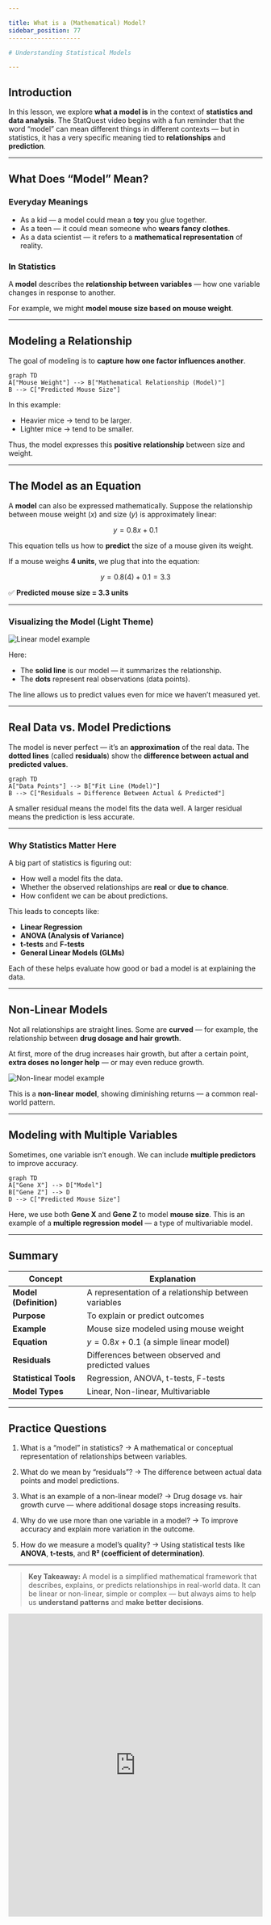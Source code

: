 ```yaml
---

title: What is a (Mathematical) Model?
sidebar_position: 77
--------------------

# Understanding Statistical Models

---
```


## Introduction

In this lesson, we explore **what a model is** in the context of **statistics
and data analysis**. The StatQuest video begins with a fun reminder that the
word “model” can mean different things in different contexts — but in
statistics, it has a very specific meaning tied to **relationships** and
**prediction**.

---

## What Does “Model” Mean?

### Everyday Meanings

- As a kid — a model could mean a **toy** you glue together.
- As a teen — it could mean someone who **wears fancy clothes**.
- As a data scientist — it refers to a **mathematical representation** of
  reality.

### In Statistics

A **model** describes the **relationship between variables** — how one variable
changes in response to another.

For example, we might **model mouse size based on mouse weight**.

---

## Modeling a Relationship

The goal of modeling is to **capture how one factor influences another**.

```mermaid
graph TD
A["Mouse Weight"] --> B["Mathematical Relationship (Model)"]
B --> C["Predicted Mouse Size"]
```

In this example:

- Heavier mice → tend to be larger.
- Lighter mice → tend to be smaller.

Thus, the model expresses this **positive relationship** between size and
weight.

---

## The Model as an Equation

A **model** can also be expressed mathematically. Suppose the relationship
between mouse weight ($x$) and size ($y$) is approximately linear:

$$
y = 0.8x + 0.1
$$

This equation tells us how to **predict** the size of a mouse given its weight.

If a mouse weighs **4 units**, we plug that into the equation:

$$
y = 0.8(4) + 0.1 = 3.3
$$

✅ **Predicted mouse size = 3.3 units**

---

### Visualizing the Model (Light Theme)

![Linear model example](/img/model_linear_example.png)

Here:

- The **solid line** is our model — it summarizes the relationship.
- The **dots** represent real observations (data points).

The line allows us to predict values even for mice we haven’t measured yet.

---

## Real Data vs. Model Predictions

The model is never perfect — it’s an **approximation** of the real data. The
**dotted lines** (called **residuals**) show the **difference between actual and
predicted values**.

```mermaid
graph TD
A["Data Points"] --> B["Fit Line (Model)"]
B --> C["Residuals → Difference Between Actual & Predicted"]
```

A smaller residual means the model fits the data well. A larger residual means
the prediction is less accurate.

---

### Why Statistics Matter Here

A big part of statistics is figuring out:

- How well a model fits the data.
- Whether the observed relationships are **real** or **due to chance**.
- How confident we can be about predictions.

This leads to concepts like:

- **Linear Regression**
- **ANOVA (Analysis of Variance)**
- **t-tests** and **F-tests**
- **General Linear Models (GLMs)**

Each of these helps evaluate how good or bad a model is at explaining the data.

---

## Non-Linear Models

Not all relationships are straight lines. Some are **curved** — for example, the
relationship between **drug dosage and hair growth**.

At first, more of the drug increases hair growth, but after a certain point,
**extra doses no longer help** — or may even reduce growth.

![Non-linear model example](/img/model_nonlinear_example.png)

This is a **non-linear model**, showing diminishing returns — a common
real-world pattern.

---

## Modeling with Multiple Variables

Sometimes, one variable isn’t enough. We can include **multiple predictors** to
improve accuracy.

```mermaid
graph TD
A["Gene X"] --> D["Model"]
B["Gene Z"] --> D
D --> C["Predicted Mouse Size"]
```

Here, we use both **Gene X** and **Gene Z** to model **mouse size**. This is an
example of a **multiple regression model** — a type of multivariable model.

---

## Summary

| Concept                | Explanation                                          |
| ---------------------- | ---------------------------------------------------- |
| **Model (Definition)** | A representation of a relationship between variables |
| **Purpose**            | To explain or predict outcomes                       |
| **Example**            | Mouse size modeled using mouse weight                |
| **Equation**           | $y = 0.8x + 0.1$ (a simple linear model)             |
| **Residuals**          | Differences between observed and predicted values    |
| **Statistical Tools**  | Regression, ANOVA, t-tests, F-tests                  |
| **Model Types**        | Linear, Non-linear, Multivariable                    |

---

## Practice Questions

1. What is a “model” in statistics? → A mathematical or conceptual
   representation of relationships between variables.

2. What do we mean by “residuals”? → The difference between actual data points
   and model predictions.

3. What is an example of a non-linear model? → Drug dosage vs. hair growth curve
   — where additional dosage stops increasing results.

4. Why do we use more than one variable in a model? → To improve accuracy and
   explain more variation in the outcome.

5. How do we measure a model’s quality? → Using statistical tests like
   **ANOVA**, **t-tests**, and **R² (coefficient of determination)**.

---

> **Key Takeaway:** A model is a simplified mathematical framework that
> describes, explains, or predicts relationships in real-world data. It can be
> linear or non-linear, simple or complex — but always aims to help us
> **understand patterns** and **make better decisions**.

<iframe width="100%" height="600" src="https://www.youtube.com/embed/yQhTtdq_y9M?si=-8nnd8tP4-yJ-8T8" title="YouTube video player" frameborder="0" allow="accelerometer; autoplay; clipboard-write; encrypted-media; gyroscope; picture-in-picture; web-share" referrerpolicy="strict-origin-when-cross-origin" allowfullscreen></iframe>
